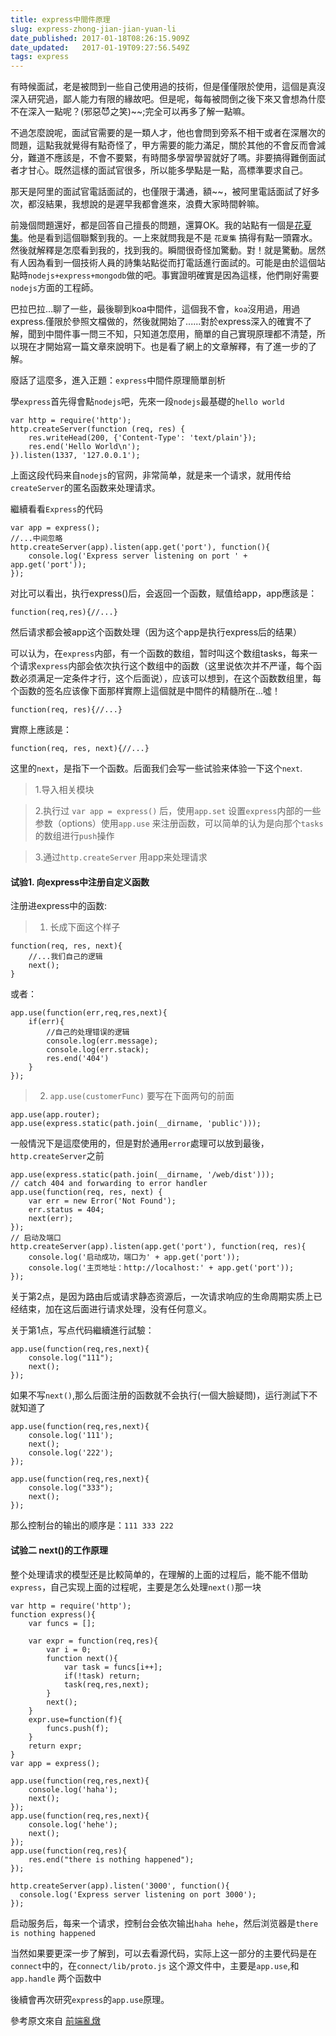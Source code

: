 ```yaml
---
title: express中間件原理
slug: express-zhong-jian-jian-yuan-li
date_published: 2017-01-18T08:26:15.909Z
date_updated:   2017-01-19T09:27:56.549Z
tags: express
---
```


有時候面試，老是被問到一些自己使用過的技術，但是僅僅限於使用，這個是真沒深入研究過，鄙人能力有限的緣故吧。但是呢，每每被問倒之後下來又會想為什麼不在深入一點呢？(邪惡😈之笑)~\~;完全可以再多了解一點嘛。

不過怎麼說呢，面試官需要的是一類人才，他也會問到旁系不相干或者在深層次的問題，這點我就覺得有點奇怪了，甲方需要的能力滿足，關於其他的不會反而會減分，難道不應該是，不會不要緊，有時間多學習學習就好了嗎。非要搞得難倒面試者才甘心。既然這樣的面試官很多，所以能多學點是一點，高標準要求自己。

那天是阿里的面試官電話面試的，也僅限于溝通，額~\~，被阿里電話面試了好多次，都沒結果，我想說的是遲早我都會進來，浪費大家時間幹嘛。 

前幾個問題還好，都是回答自己擅長的問題，還算OK。我的站點有一個是[花夏集](http://www.huar.love/hua)。他是看到這個聯繫到我的。一上來就問我是不是 `花夏集` 搞得有點一頭霧水。然後就解釋是怎麼看到我的，找到我的。瞬間很奇怪加驚動。對！就是驚動。居然有人因為看到一個技術人員的詩集站點從而打電話進行面試的。可能是由於這個站點時`nodejs+express+mongodb`做的吧。事實證明確實是因為這樣，他們剛好需要`nodejs`方面的工程師。

巴拉巴拉...聊了一些，最後聊到koa中間件，這個我不會，`koa`沒用過，用過express.僅限於參照文檔做的，然後就開始了......對於express深入的確實不了解，聞到中間件事一問三不知，只知道怎麼用，簡單的自己實現原理都不清楚，所以現在才開始寫一篇文章來說明下。也是看了網上的文章解釋，有了進一步的了解。

廢話了這麼多，進入正題：`express`中間件原理簡單剖析

學`express`首先得會點`nodejs`吧，先來一段`nodejs`最基礎的`hello world`

```
var http = require('http');
http.createServer(function (req, res) {
    res.writeHead(200, {'Content-Type': 'text/plain'});
    res.end('Hello World\n');
}).listen(1337, '127.0.0.1');

```

上面这段代码来自`nodejs`的官网，非常简单，就是来一个请求，就用传给`createServer`的匿名函数来处理请求。

繼續看看`Express`的代码

```
var app = express();
//...中间忽略
http.createServer(app).listen(app.get('port'), function(){
    console.log('Express server listening on port ' + app.get('port'));
});

```

对比可以看出，执行express()后，会返回一个函数，赋值给app，app應該是：

```
function(req,res){//...}
```

然后请求都会被app这个函数处理（因为这个app是执行express后的结果）

可以认为，在`express`内部，有一个函数的数组，暂时叫这个数组tasks，每来一个请求`express`内部会依次执行这个数组中的函数（这里说依次并不严谨，每个函数必须满足一定条件才行，这个后面说），应该可以想到，在这个函数数组里，每个函数的签名应该像下面那样實際上這個就是中間件的精髓所在...噓！

```
function(req, res){//...}
```

實際上應該是：

```
function(req, res, next){//...}
```

这里的`next`，是指下一个函数。后面我们会写一些试验来体验一下这个`next`.


> 1.导入相关模块

> 2.执行过 `var app = express()` 后，使用`app.set` 设置`express`内部的一些参数（options）使用`app.use` 来注册函数，可以简单的认为是向那个`tasks`的数组进行`push`操作

> 3.通过`http.createServer` 用app来处理请求


#### 试验1. 向express中注册自定义函数

注册进express中的函数:

> 1. 长成下面这个样子

```
function(req, res, next){
    //...我们自己的逻辑
    next();
}

```

或者：

```
app.use(function(err,req,res,next){
    if(err){
        //自己的处理错误的逻辑
        console.log(err.message);
        console.log(err.stack);
        res.end('404')  
    }
});
```

> 2. `app.use(customerFunc)` 要写在下面两句的前面

```
app.use(app.router);
app.use(express.static(path.join(__dirname, 'public')));

```
一般情況下是這麼使用的，但是對於通用`error`處理可以放到最後，`http.createServer`之前

```
app.use(express.static(path.join(__dirname, '/web/dist')));
// catch 404 and forwarding to error handler
app.use(function(req, res, next) {
    var err = new Error('Not Found');
    err.status = 404;
    next(err);
});
// 启动及端口
http.createServer(app).listen(app.get('port'), function(req, res){
    console.log('启动成功，端口为' + app.get('port'));
    console.log('主页地址：http://localhost:' + app.get('port'));
});
```

关于第2点，是因为路由后或请求静态资源后，一次请求响应的生命周期实质上已经结束，加在这后面进行请求处理，没有任何意义。

关于第1点，写点代码繼續進行試驗：

```
app.use(function(req,res,next){
    console.log("111");
    next();
});

```

如果不写`next()`,那么后面注册的函数就不会执行(一個大臉疑問)，运行測試下不就知道了

```
app.use(function(req,res,next){
    console.log('111');
    next();
    console.log('222');
});

app.use(function(req,res,next){
    console.log("333");
    next();
});
```

那么控制台的输出的顺序是：`111 333 222`

#### 试验二 next()的工作原理

整个处理请求的模型还是比較简单的，在理解的上面的过程后，能不能不借助`express`，自己实现上面的过程呢，主要是怎么处理`next()`那一块

```
var http = require('http');
function express(){
    var funcs = [];

    var expr = function(req,res){
        var i = 0;
        function next(){            
            var task = funcs[i++];
            if(!task) return;
            task(req,res,next);
        }
        next();
    }
    expr.use=function(f){
        funcs.push(f);
    }
    return expr;
}
var app = express();

app.use(function(req,res,next){
    console.log('haha');
    next();
});
app.use(function(req,res,next){
    console.log('hehe');
    next();
});
app.use(function(req,res){
    res.end("there is nothing happened");
});

http.createServer(app).listen('3000', function(){
  console.log('Express server listening on port 3000');
});

```

启动服务后，每来一个请求，控制台会依次输出`haha hehe`，然后浏览器是`there is nothing happened`

当然如果要更深一步了解到，可以去看源代码，实际上这一部分的主要代码是在`connect`中的，在`connect/lib/proto.js` 这个源文件中，主要是`app.use`,和`app.handle` 两个函数中

後續會再次研究`express`的`app.use`原理。

參考原文來自 [前端亂燉](http://www.html-js.com)

